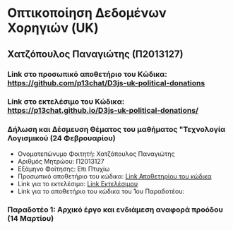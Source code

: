 
# Οπτικοποίηση Δεδομένων Χορηγιών (UK)

## Χατζόπουλος Παναγιώτης (Π2013127)

### Link στο προσωπικό αποθετήριο του Κώδικα: https://github.com/p13chat/D3js-uk-political-donations

### Link στο εκτελέσιμο του Κώδικα: https://p13chat.github.io/D3js-uk-political-donations/


### Δήλωση και Δέσμευση Θέματος του μαθήματος "Τεχνολογία Λογισμικού (24 Φεβρουαρίου)
* Ονοματεπώνυμο Φοιτητή: Χατζόπουλος Παναγιώτης
* Αριθμός Μητρώου: Π2013127
* Εξάμηνο Φοίτησης: Επι Πτυχίω
* Προσωπικό αποθετήριο του κώδικα: [Link Αποθετηρίου του κώδικα](https://github.com/p13chat/D3js-uk-political-donations)
* Link για το εκτελέσιμο: [Link Εκτελέσιμου](https://p13chat.github.io/D3js-uk-political-donations/)
* Link για το αποθετήριο του κώδικα του 1ου Παραδοτέου: 

### Παραδοτέο 1: Αρχικό έργο και ενδιάμεση αναφορά προόδου (14 Μαρτίου)
